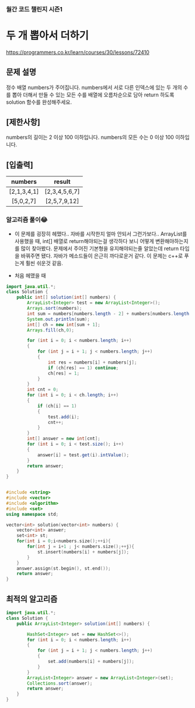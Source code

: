 ### 월간 코드 챌린지 시즌1

# 두 개 뽑아서 더하기

https://programmers.co.kr/learn/courses/30/lessons/72410

## 문제 설명

정수 배열 numbers가 주어집니다. numbers에서 서로 다른 인덱스에 있는 두 개의 수를 뽑아 더해서 만들 수 있는 모든 수를 배열에 오름차순으로 담아 return 하도록 solution 함수를 완성해주세요.

## [제한사항]

numbers의 길이는 2 이상 100 이하입니다.
numbers의 모든 수는 0 이상 100 이하입니다.

## [입출력]

|   numbers   |    result     |
| :---------: | :-----------: |
| [2,1,3,4,1] | [2,3,4,5,6,7] |
|  [5,0,2,7]  | [2,5,7,9,12]  |

### 알고리즘 풀이😂

- 이 문제를 굉장히 헤맸다.. 자바를 시작한지 얼마 안되서 그런가보다.. ArrayList를 사용했을 때, int[] 배열로 return해야되는걸 생각하다 보니 어떻게 변환해야하는지를 많이 찾아봤다. 문제에서 주어진 기본형을 유지해야되는줄 알았는데 return 타입을 바꿔주면 됐다. 자바가 메소드들이 은근히 까다로운거 같다. 이 문제는 c++로 푸는게 훨씬 쉬운것 같음.

* 처음 헤맸을 때

```java
import java.util.*;
class Solution {
    public int[] solution(int[] numbers) {
        ArrayList<Integer> test = new ArrayList<Integer>();
        Arrays.sort(numbers);
        int sum = numbers[numbers.length - 2] + numbers[numbers.length - 1];
        System.out.println(sum);
        int[] ch = new int[sum + 1];
        Arrays.fill(ch,0);

        for (int i = 0; i < numbers.length; i++)
        {
            for (int j = i + 1; j < numbers.length; j++)
            {
                int res = numbers[i] + numbers[j];
                if (ch[res] == 1) continue;
                ch[res] = 1;
            }
        }
        int cnt = 0;
        for (int i = 0; i < ch.length; i++)
        {
            if (ch[i] == 1)
            {
                test.add(i);
                cnt++;
            }
        }
        int[] answer = new int[cnt];
        for (int i = 0; i < test.size(); i++)
        {
            answer[i] = test.get(i).intValue();
        }
        return answer;
    }
}
```

```c++

#include <string>
#include <vector>
#include <algorithm>
#include <set>
using namespace std;

vector<int> solution(vector<int> numbers) {
    vector<int> answer;
    set<int> st;
    for(int i = 0;i<numbers.size();++i){
        for(int j = i+1 ; j< numbers.size();++j){
            st.insert(numbers[i] + numbers[j]);
        }
    }
    answer.assign(st.begin(), st.end());
    return answer;
}
```

## 최적의 알고리즘

```java
import java.util.*;
class Solution {
    public ArrayList<Integer> solution(int[] numbers) {

        HashSet<Integer> set = new HashSet<>();
        for (int i = 0; i < numbers.length; i++)
        {
            for (int j = i + 1; j < numbers.length; j++)
            {
                set.add(numbers[i] + numbers[j]);
            }
        }
        ArrayList<Integer> answer = new ArrayList<Integer>(set);
        Collections.sort(answer);
        return answer;
    }
}
```
